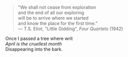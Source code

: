 >"We shall not cease from exploration<br/>
>and the end of all our exploring<br/>
>will be to arrive where we started<br/>
>and know the place for the first time."<br/>
>— T.S. Eliot, "Little Gidding", *Four Quartets* (1942)<br/>


Once I passed a tree where writ<br/>
*April is the cruellest month*<br/>
Disappearing into the bark.<br/>
